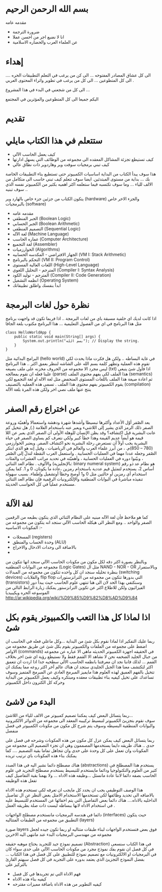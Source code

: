 بسم الله الرحمن الرحيم
===================


مقدمه عامه

- ضرورة الترجمة
- انا لا نضيع اجر من احسن عملا 
- عن العلماء العرب والحضاره الاسلامية 

إهداء
===========


الى كل عشاق المصادر المفتوحه ... الى كن من يرغب في التعلم التطبيقات الحره .... الى كل المتطوعين ... الى كل من يرغب في تطوير
واثراء المحتوى العربي .

الى كل من شجعني في البدء في هذا المشروع ...

اليكم جميعا الى كل المتطوعين والمؤثرين في المجتمع


تقديم
=============



ستتعلم في هذا الكتاب مايلي
===============
- كيف يعمل الحاسب الآلي
- كيف تستيطع تجزئة المشاكل المعقده الى مجموعه من الوظائف التي يسهل ادارتها
- كيف تبني برمجيات سوفت وير وهاردوير ذات نطاق عالي

هذا سوف يبدأ الكتاب من البداية اساسيات الكمبيوتر حتى تستطيع بناء التطبيقات الخاصة بك ... بداية من مستوى المبتدئين. ايضا
سوف تتعلم كيف تبني حاسب الى متكامل من الالف للياء ... وما سوف تكتسبه فيما ستعلمه اكثر اهميه بكثير من الكمبيوتر نفسه الذي
سوف تبنيه ..


يتكون الكتاب من جزئين جزء خاص بالهارد وير (hardware)
والجزء الاخر خاص بالبرمجيات (software)
- مقدمه عامه
- الجبر المنطقي (Boolean Logic)
- الجبر الحسابي (Boolean Arithmetic)
- التصميم المنطقي (Sequential Logic)
- لغة الآله (Machine Language)
- عماره الحاسب (Computer Architecture)
- لغة التجميع (Assembler)
- الخوارزميات (Algorithms)
- الجهاز الافتراضي - المكدسه الحسابيه (VM I: Stack Arithmetic)
- التحكم بالبرنامج (VM II: Program Control)
- اللغات العالية المستوى (High-Level Language)
- المترجم - التحليل اللغوي (Compiler I: Syntax Analysis)
- المترجم - توليد الكود (Compiler II: Code Generation)
- انظمه التشغيل (Operating System)
- ابدأ بنفسك واطلق تطبيقاتك



نظرة حول لغات البرمجة
=====================
اذا كانت لديك اي خلفية مسبقة باي من لغات البرمجة .. اذا فربما تكون قد واجهت برنامج مثل هذا البرنامج في اي من الفصول
التعليمية ... هذا البرنامج مكتوب بلغة الجافا


```
class HelloWorldApp {
    public static void main(String[] args) {
        System.out.println("بسم الله"); // Display the string.
    }
}
```

البرامج البدائية مثل (hello world)
في غاية البساطه .. ولكن هل فكرت ماذا يحدث لكي تقوم هذه العملية وتظهر كلمة بسم الله على الشاشه
لننظر بعمق اكثر .. هذا البرنامج ليس مجرد الا مجموعه من الحروف مخزنه على ملف بصيغه (txt)
اذا فأول شئ ينبغي علينا فعله ان نقوم بمعالجه (parse)
هذا الملف لكي يفهم محتوى الملف (semantics)
ثم اعادة صيغة هذا الملف باللغات المستوى المنخفض مثل لغة الاله او لغة التجميع
لكي يقوم الكمبيوتر بفهم محتوى هذا الملف .
تسمى هذه العمليه بالتصنيف (compilation)
ينتج عنها ملف نصي اخر ولكن هذه المرة بلغة الآله



عن اختراع رقم الصفر
==================
يعد الصّفر أوّل الأعداد وأكثرها تبسيطا وأشدها شهرة ودهشة واستعمالا وأهميّة وروعة الصفر ذلك الرمز الذي يشير إلى اللاشيء ويعبر عنه باستخدام العلامة (.), هل تتخيل كم عانت البشرية قبل اكتشافه؟
وقد يظن الإنسان للوهلة الأولى أن الصفر الذي يعبر عن اللا قيمة هو أيضاً عديم القيمة وهذا خطأ كبير ولكي نتعرف كم يساوي الصفر في حياة البشرية يجب أولاً أن نستعرض رحلة البشرية نحو اكتشاف الصفر.
ويعتبر الخوارزمي (780 – 850)م. ، من أبرز علماء العرب والعالم في الرياضيات ، وقيل إنه هو الذي ابتكر الصّفر وجعله عددا مهما في العمليات الحسابية . واستعمل العرب النقطة لتدلّ إلى الصّفر ، وبيّنوا دوره في العمليات الحسابية ، وأهميّته في تحديد مراتب العشرات والمئات والألوف .
نظام العد الثنائي (بالإنجليزية: binary numeral system) هو نظام عد ذو رقم أساس 2، يستخدم لتمثيل قيم عددية باستخدام رمزين ،عادة ما يكونان، 0 و 1. كما يمكن استخدام أي رمزين أو حالتين مثل 0 و1 أوصح وخطأ أوتشغيل وإطفاء. بسبب سهولة تنفيذه مباشرةً في البوابات المنطقية والإلكترونيات الرقمية فإن نظام العد الثنائي مستخدم عملياً في كل الحواسب الحديثة.



لغة الآلة
==================
كما هو ملاحظ فأن لغة الآله مبنيه على النظام الثنائي الذي يتكون بطبعه من الرقمين الصفر والواحد  .. ومع النظر الى هيكله 
الحاسب الآلي ستجد انه يتكون من مجموعه من المكونات الاساسيه :-
- المسجلات (registers)
- وحدة الحساب والمنطق (ALU)
- بالاضافة الى وحدات الادخال والاخراج
- 

وبالنظر بصورة اكثر دقه لكل مكون من مكونات الحاسب الآلي سنجد انها تتكون من مجموعه من البوابات المنطقيه (Logic Gates)
مثل ال NAND - NOR - OR 
وبالاستمرار بنظرة تحليله سنجد ان كل واحده تتكون من مجموعه من المبدلات (switching devices)
والقلابات flip flop
التي بدورها تتكون من مجموعه من الترانزستورات (transistors)
وسنكتفي بهذا الحد لان الى هنا تنتهي علوم الحاسب حيث يبدأ دور الفيزائيون ولكن للاطلاع اكثر عن تكوين الترانزستور يمكنك
زيارة الرابط التالي من الموسوعه الحره ويكيبيديا
http://ar.wikipedia.org/wiki/%D9%85%D9%82%D8%AD%D9%84


اذا لماذا كل هذا التعب  والكمبيوتر يقوم بكل شئ
==============================================
ربما عليك التفكير اذا لماذا نقوم بكل شئ من البداية ...وكل ماعلي فعله في الحاسب ان اضغط على مجموعه من الملفات
والكمبيوتر  يقوم بكل شئ  عن طريق مجموعه من الاوامر  (commands)
في الحقيقه اجهزة الكمبيوتر الحديثه ماهي الا عباره عن مجموعه من جبال الجليد الضخمه  نحن لا نشاهد الا القمم فقط
ولا نستيطع رؤية اي شئ اخر بخلاف القمم ... لذلك فاننا نجد ان معرفتنا بانظمه الحاسب الالي سطحيه جدا 
اذا اردت ان تتعمق اكثر لتكتشف معنا هذا الجبل الجليدي ستجد ان هناك عالم آخر اكثر روعه مما يمكنك ان تتخيل 
بالفهم العميق لهذه العلوم هذا مايميز المبرمج العادي عن المبرمج المتميز وسوف تساعدك على تخيل كيفيه بناء تطبيقات معقده
ومبتكره وكيف يعمل الكمبيوتر من البداية وحركه كل الكترون داخل الكمبيوتر 



البدء من لاشئ
==================
ربما يتسائل البعض كيف يمكننا تصميم كمبيوتر من الالف للياء من اللاشئ...  
سوف نقوم بتجزيئ الكمبيوتر لتبسيط تركييبه المعقد الى مجموعه من الدوائر الالكترونية والبوابات المنطقية البسيطه 
وسوف يتم شرح كل مكون من مكونات الكمبيوتر في فصل منفصل

ربما يتسائل البعض كيف يمكن عزل كل مكون من هذه المكونات وشرحه في فصل على حدى ..
هناك طريقه دايما يستخدمها المصممون وهي ان تجزء التصميم الى مجموعه من المكونات وان تعمل على كل وحدة على حدى وان تتجاهل 
تماما بقية التصميم ....  كما يمكنك بناء هذه المكونات باي ترتيب تريده

هناك مصطلح دائما نشير اليه في هذا الصدد (abstractions)
يستخدم هذا المصطلح في كثير من العلوم والتكنولوجيا ودائما مايستخدم للتبسيط
يستخدم مصطلح التجريد في علوم الحاسب بصفه دائما لاننا عادة مانسئل ...وظيفه هذه الاداه ... ولا يهمنا بقية التفاصيل كيف تفعل هذه الوظيفه 

هذا الوصف التوظيفي يجب ان يحدد كل مايجب ان تعرفه لكي تستخدم هذه الاداه بالاضافه الى تحديد وظائفها لكي تستخدمها الاستخدام الامثل بغض النظر عن ال تفاصيل الداخليه بالاداه....  هناك دائما بعض التفاصيل التي يتم اخفائها عن المستخدم للتبسيط عليه في استخدام الاداه لانها ببساطه ليست ذات صلة بطريقه العمل .

دائما في هندسه البرمجيات مانستخدم مصطلح الواجهات (interfaces)
حيث يتكون التطبيق من مجموعه من الطبقات المتتاليه (layers)

صورة layers فوق بعض
فتستخدم الواجهات لبناء طبقات متتاليه او ربما تكون جيده لجعل مجموعه من مهندسي البرمجيات البدء عند مانتهى اليه الاخرين 

تصميم نموذج جيد للتجريد يحتاج موهبه حقيقه   (Abstraction)
في هذا الكتاب سنسعى في كل فصل ان نقوم بفك نموذج مجرد من مكونات الحاسب الآلي على حدى سواء كان في البرمجيات او الالكترونيات مع تصميم نموذج للتطبيق على كل فصل في هذا الكتاب ... بفضل النموذج التجزيئ الذي يعتمد بدوره على التجريد
في كل فصل سيهتم القارئ بالتركيز على 
- فهم الاداة التي تم تجريدها في كل فصل
- كيفيه بناء هذه الاداه
- كيفيه التطوير من هذه الاداة باضافة مميزات مقترحه 
